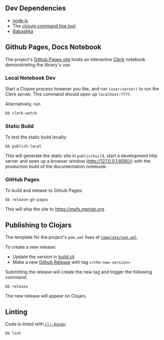 ## Dev Dependencies

- [node.js](https://nodejs.org/en/)
- The [clojure command line tool](https://clojure.org/guides/install_clojure)
- [Babashka](https://github.com/babashka/babashka#installation)

## Github Pages, Docs Notebook

The project's [Github Pages site](https://mafs.mentat.org) hosts an
interactive [Clerk](https://github.com/nextjournal/clerk) notebook demonstrating
the library's use.

### Local Notebook Dev

Start a Clojure process however you like, and run `(user/serve!)` to run the
Clerk server. This command should open up `localhost:7777`.

Alternatively, run

```sh
bb clerk-watch
```

### Static Build

To test the static build locally:

```
bb publish-local
```

This will generate the static site in `public/build`, start a development http
server and open up a browser window (http://127.0.0.1:8080/) with the production
build of the documentation notebook.

### GitHub Pages

To build and release to Github Pages:

```
bb release-gh-pages
```

This will ship the site to https://mafs.mentat.org.

## Publishing to Clojars

The template for the project's `pom.xml` lives at
[`template/pom.xml`](https://github.com/mentat-collective/mafs.cljs/blob/main/template/pom.xml).

To create a new release:

- Update the version in
  [build.clj](https://github.com/mentat-collective/mafs.cljs/blob/main/build.clj)
- Make a new [Github
  Release](https://github.com/mentat-collective/mafs.cljs/releases) with tag
  `v<the-new-version>`.

Submitting the release will create the new tag and trigger the following
command:

```
bb release
```

The new release will appear on Clojars.

## Linting

Code is linted with [`clj-kondo`](https://github.com/clj-kondo/clj-kondo):

```
bb lint
```
